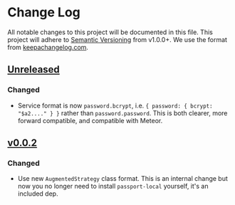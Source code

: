 # Change Log
All notable changes to this project will be documented in this file.
This project will adhere to [Semantic Versioning](http://semver.org/) from v1.0.0+.
We use the format from [keepachangelog.com](keepachangelog.com).

## [Unreleased]
### Changed
* Service format is now `password.bcrypt`, i.e.
  `{ password: { bcrypt: "$a2...." } }` rather than `password.password`.
  This is both clearer, more forward compatible, and compatible with Meteor.


## [v0.0.2]
### Changed
* Use new `AugmentedStrategy` class format.  This is an internal change but now
  you no longer need to install `passport-local` yourself, it's an included dep.

[Unreleased]: https://github.com/apollo-passport/rethinkdbdash/compare/master...devel
[v0.0.2]: https://github.com/apollo-passport/apollo-passport/compare/v0.0.1...v0.0.2
